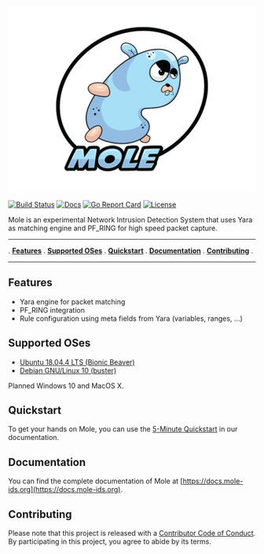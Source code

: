 
<p align="center">
<img src="docs/content/assets/img/mole.logo.png" alt="Mole" title="Mole" />
</p>

[![Build Status](https://www.travis-ci.org/mole-ids/mole.svg?branch=master)](https://www.travis-ci.org/mole-ids/mole)
[![Docs](https://img.shields.io/badge/docs-current-brightgreen.svg)](https://docs.mole-ids.org)
[![Go Report Card](https://goreportcard.com/badge/mole-ids/mole)](https://goreportcard.com/report/mole-ids/mole)
[![License](https://img.shields.io/badge/License-Apache%202.0-blue.svg)](https://opensource.org/licenses/Apache-2.0)



Mole is an experimental Network Intrusion Detection System that uses Yara as matching engine and PF_RING for high speed packet capture.

---

. **[Features](#features)** .
**[Supported OSes](#supported-oses)** .
**[Quickstart](#quickstart)** .
**[Documentation](#documentation)** .
**[Contributing](#contributing)** .

---


## Features

- Yara engine for packet matching
- PF_RING integration
- Rule configuration using meta fields from Yara (variables, ranges, ...)


## Supported OSes

- [Ubuntu 18.04.4 LTS (Bionic Beaver)](https://releases.ubuntu.com/18.04.4/) 
- [Debian GNU/Linux 10 (buster)](https://www.debian.org/releases/buster/)

Planned Windows 10 and MacOS X.


## Quickstart

To get your hands on Mole, you can use the [5-Minute Quickstart](https://docs.mole-ids.org/getting-started/quick-start/) in our documentation.


## Documentation

You can find the complete documentation of Mole at [https://docs.mole-ids.org](https://docs.mole-ids.org).


## Contributing

Please note that this project is released with a [Contributor Code of Conduct](CODE_OF_CONDUCT.md).
By participating in this project, you agree to abide by its terms.
